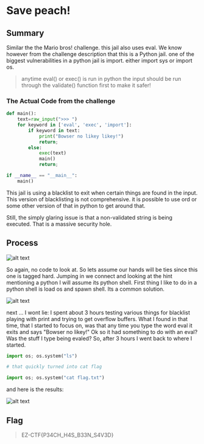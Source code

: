 # Save peach!

## Summary

Similar the the Mario bros! challenge. this jail also uses eval. We know however from the challenge description that this is a Python jail.
one of the biggest vulnerabilities in a python jail is import. either import sys or import os.

> anytime eval() or exec() is run in python the input should be run through the validate() function first to make it safer!

### The Actual Code from the challenge

```python
def main():
    text=raw_input(">>> ")
    for keyword in ['eval', 'exec', 'import']:
        if keyword in text:
            print("Bowser no likey likey!")
            return;
        else:
            exec(text)
            main()
            return;

if __name__ == "__main__":
    main()
```

This jail is using a blacklist to exit when certain things are found in the input.
This version of blacklisting is not comprehensive. it is possible to use ord or some other version of that in python to get around that.

Still, the simply glaring issue is that a non-validated string is being executed. That is a massive security hole. 

## Process

![alt text](https://github.com/KrakenBinary/CTF-EzCTF2022/blob/main/Images/savepeach.png)

So again, no code to look at. So lets assume our hands will be ties since this one is tagged hard.
Jumping in we connect and looking at the hint mentioning a python I will assume its python shell.
First thing I like to do in a python shell is load os and spawn shell. Its a common solution.

![alt text](https://github.com/KrakenBinary/CTF-EzCTF2022/blob/main/Images/bowser2.png)

next ... I wont lie: I spent about 3 hours testing various things for blacklist playing with print and trying to get overflow buffers.
What I found in that time, that I started to focus on, was that any time you type the word eval it exits and says "Bowser no likey!"
Ok so it had something to do with an eval? Was the stuff I type being evaled? So, after 3 hours I went back to where I started.

```python
import os; os.system("ls")

# that quickly turned into cat flag

import os; os.system("cat flag.txt")
```
and here is the results:

![alt text](https://github.com/KrakenBinary/CTF-EzCTF2022/blob/main/Images/bowser3.png)

## Flag

> EZ-CTF{P34CH_H4S_B33N_S4V3D}
